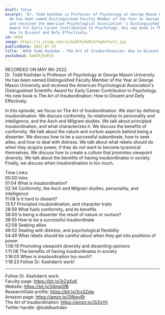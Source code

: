 ```yaml
---
draft: false
excerpt: 'Dr. Todd Kashdan is Professor of Psychology at George Mason University.
  He has been named Distinguished Faculty Member of the Year at George Mason University
  and received the American Psychological Association''s Distinguished Scientific
  Award for Early Career Contribution to Psychology. His new book is The Art of Insubordination:
  How to Dissent and Defy Effectively.'
id: e658
image: https://i.ytimg.com/vi/GadlKjkoRjU/hqdefault.jpg
publishDate: 2022-07-29
title: '#658 Todd Kashdan - The Art of Insubordination: How to Dissent and Defy Effectively'
youtubeid: GadlKjkoRjU
---
```

RECORDED ON MAY 9th 2022.  
Dr. Todd Kashdan is Professor of Psychology at George Mason University. He has been named Distinguished Faculty Member of the Year at George Mason University and received the American Psychological Association's Distinguished Scientific Award for Early Career Contribution to Psychology. His new book is The Art of Insubordination: How to Dissent and Defy Effectively.

In this episode, we focus on The Art of Insubordination. We start by defining insubordination. We discuss conformity, its relationship to personality and intelligence, and the Asch and Milgram studies. We talk about principled insubordination, and what characterizes it. We discuss the benefits of conformity. We talk about the nature and nurture aspects behind being a dissenter. We discuss how to be a successful subordinate, how to seek allies, and how to deal with distress. We talk about what rebels should do when they acquire power, if they do not want to become tyrannical themselves. We discuss how to create a culture that promotes viewpoint diversity. We talk about the benefits of having insubordinates in society. Finally, we discuss when insubordination is too much.

Time Links:  
00:00 Intro  
01:04  What is insubordination?  
02:34  Conformity, the Asch and Milgram studies, personality, and intelligence  
11:08  Is it hard to dissent?  
13:57  Principled insubordination, and character traits  
28:59  What fuels conformity, and its benefits  
36:00  Is being a dissenter the result of nature or nurture?  
38:55  How to be a successful insubordinate  
42:08  Seeking allies  
48:02  Dealing with distress, and psychological flexibility  
54:49  What rebels should be careful about when they get into positions of power  
1:06:10  Promoting viewpoint diversity and dissenting opinions  
1:11:08  The benefits of having insubordinates in society  
1:16:03  When is insubordination too much?  
1:18:23  Follow Dr. Kashdan’s work!

---

Follow Dr. Kashdan’s work:  
Faculty page: https://bit.ly/3rZgXxK  
Website: https://bit.ly/34mp0fB  
ResearchGate profile: https://bit.ly/3rxSZdw  
Amazon page: https://amzn.to/3jNwvRr  
The Art of Insubordination: https://amzn.to/3rZgYli  
Twitter handle: @toddkashdan

